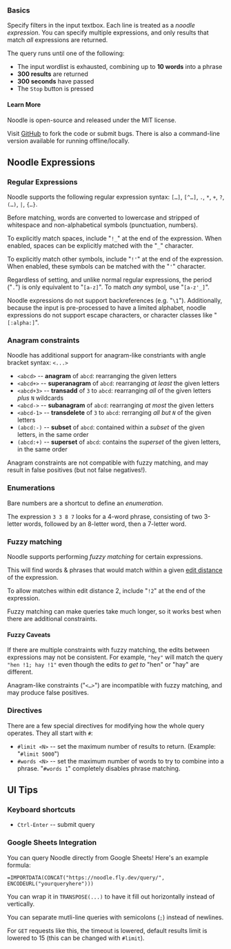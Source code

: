 <!-- generated from `pandoc noodle_help.md` -->

### Basics

Specify filters in the input textbox.
Each line is treated as a *noodle expression*.
You can specify multiple expressions, and only results that match *all* expressions are returned.

The query runs until one of the following:

- The input wordlist is exhausted, combining up to **10 words** into a phrase
- **300 results** are returned
- **300 seconds** have passed
- The `Stop` button is pressed

#### Learn More

Noodle is open-source and released under the MIT license.

Visit [GitHub](https://github.com/zbanks/noodle) to fork the code or submit bugs. There is also a command-line version available for running offline/locally.

## Noodle Expressions

### Regular Expressions

Noodle supports the following regular expression syntax: `[…]`, `[^…]`, `.`, `*`, `+`, `?`, `(…)`, `|`, `{…}`.

Before matching, words are converted to lowercase and stripped of whitespace and non-alphabetical symbols (punctuation, numbers).

To explicitly match spaces, include "`!_`" at the end of the expression. When enabled, spaces can be explicitly matched with the "`_`" character.

To explicitly match other symbols, include "`!'`" at the end of the expression. When enabled, these symbols can be matched with the "`'`" character.

Regardless of setting, and unlike normal regular expressions, the period ("`.`") is only equivalent to "`[a-z]`". To match *any* symbol, use "`[a-z'_]`".

Noodle expressions do not support backreferences (e.g. "`\1`").
Additionally, because the input is pre-processed to have a limited alphabet, noodle expressions do not support escape characters, or character classes like "`[:alpha:]`".

### Anagram constraints

Noodle has additional support for anagram-like constriants with angle bracket syntax: `<...>`

- `<abcd>` -- **anagram** of `abcd`: rearranging the given letters
- `<abcd+>` -- **superanagram** of `abcd`: rearranging *at least* the given letters
- `<abcd+3>` -- **transadd** of `3` to `abcd`: rearranging *all* of the given letters *plus* `N` wildcards
- `<abcd->` -- **subanagram** of `abcd`: rearranging *at most* the given letters
- `<abcd-1>` -- **transdelete** of `3` to `abcd`: rerranging *all but `N`* of the given letters
- `(abcd:-)` -- **subset** of `abcd`: contained within a *subset* of the given letters, in the same order
- `(abcd:+)` -- **superset** of `abcd`: contains the *superset* of the given letters, in the same order

Anagram constraints are not compatible with fuzzy matching, and may result in false positives (but not false negatives!).

### Enumerations

Bare numbers are a shortcut to define an *enumeration*. 

The expression `3 3 8 7` looks for a 4-word phrase, consisting of two 3-letter words, followed by an 8-letter word, then a 7-letter word.

### Fuzzy matching

Noodle supports performing *fuzzy matching* for certain expressions.

This will find words & phrases that would match within a given [edit distance](https://en.wikipedia.org/wiki/Levenshtein_distance) of the expression.

To allow matches within edit distance 2, include "`!2`" at the end of the expression.

Fuzzy matching can make queries take much longer, so it works best when there are additional constraints.

#### Fuzzy Caveats

If there are multiple constraints with fuzzy matching, the edits between expressions may not be consistent. For example, `"hey"` will match the query `"hen !1; hay !1"` even though the edits *to get to* "hen" or "hay" are different.

Anagram-like constraints ("`<…>`") are incompatible with fuzzy matching, and may produce false positives.

### Directives

There are a few special directives for modifying how the whole query operates.
They all start with `#`:

- `#limit <N>` -- set the maximum number of results to return. (Example: "`#limit 5000`")
- `#words <N>` -- set the maximum number of words to try to combine into a phrase. "`#words 1`" completely disables phrase matching.

<!--
- `#list <default|small|...>` -- set the input wordlist to use (equivalent to the dropdown)
- `#quiet` -- do not print header/progress information.
-->

## UI Tips

### Keyboard shortcuts

- `Ctrl-Enter` -- submit query

### Google Sheets Integration

You can query Noodle directly from Google Sheets! Here's an example formula:

```
=IMPORTDATA(CONCAT("https://noodle.fly.dev/query/", ENCODEURL("yourqueryhere")))
```

You can wrap it in `TRANSPOSE(...)` to have it fill out horizontally instead of vertically.

You can separate mutli-line queries with semicolons (`;`) instead of newlines.

For `GET` requests like this, the timeout is lowered, default results limit is lowered to 15 (this can be changed with `#limit`).

<!-- end help -->
